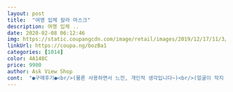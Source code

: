 ```yaml
---
layout: post 
title:  "여명 입체 칼라 마스크" 
description: 여명 입체 ..
date: 2020-02-08 06:12:46 
img: https://static.coupangcdn.com/image/retail/images/2019/12/17/11/3/811c24c6-e170-43cd-93d6-f31359caa4e6.jpg 
linkUrl: https://coupa.ng/bozBa1 
categories: [1014] 
color: 4A148C 
price: 9900 
author: Ask View Shop 
cont:  "●구매후기●<br/>(물론 사용하면서 느낀, 개인적 생각입니다~)<br/>(얼굴이 작지 않아서 그런가... <br/>)<br/>5개 모두 확인해봤고,<br/>5개라 빨아서 돌려쓰기 편해요.<br/><br/>고민하다가 샀는데 얼굴은 작은편이라<br/>광대부터 턱끝까지 착! 붙어요<br/>그래서 여러개 더 살까 싶어서<br/>그래서 저는<br/>그래서, 사용 후 바로바로 자주만 빨면,<br/>그리고 수분 통과하는 것... <br/><br/>그만큼 숨쉬는게 불편해지고, 천이 들썩 거리게 됩니다.<br/><br/>꼭 확인후 구매하세요... <br/><br/>남편도 이건 너무 답답하다고 안 쓰겠다고 하네요.<br/><br/>다른 마스크들은... <br/>.<br/><br/>다른 마스크들하고 빨면서 테스트 해봤는데,<br/>다른 사람에게도 테스트 해봤는데, 그런 것 같다고 신기해했습니다.<br/><br/>다만 콧등의 양옆으로 공간이 살짝 떠서<br/>다시 주문 하려고보니 품절이군요 ㅎㅎㅎㅎ^^;<br/>단면으로 보면.<br/>.<br/> 별 차이 없는 것 같은데... <br/>;;<br/>대화할때 직접적으로 튀는 비말 차단으로는 좋은 것 같구요.<br/><br/>또 어떤 건, 끼우는 필터.<br/>.<br/> 넣고 쓰려고 안감 덧대어놓고, 필터 기다리고 있구요,<br/>마스크 위 아래 느낌이 약간 다른느낌이 나요~<br/>봉재 마무리 있는 부분이 아래겠지?! 하고 아래로 가게 써보면<br/>봉재마무리 부분이 위로 가게 해서 써보면,<br/>숨쉬기 불편하다는 글을 봤는데~ 저는 너무 편해요.<br/><br/>숨이 잘 안쉬어져요ㅠㅠ 숨쉴때 천까지 같이 코로 들이마시고.<br/>.<br/><br/>아참!!<br/>안경류 썼을 때, 김이 좀 서립니다.<br/><br/>약간 코가 눌리는 느낌이 있어서 불편한데.<br/>.<br/><br/>얇은 방수재질이라던 신소재 마스크들보다... <br/><br/>어떤 건, 필터마스크 위에 겹쳐서 쓰고요(필터마스크를 여러번 쓰려고요.<br/>.<br/>겉 오염방지)<br/>얼굴의 3분의2가 가려질정도로 큼지막하고 좋은데.<br/>.<br/><br/>얼굴이 작으신 분들에겐 좀 크고, 펄럭이지 않을까... <br/> (숨구멍이 없어져서?!) 싶기도 하고요.<br/>.<br/><br/>오히려 물 통과는 잘 안되는편이에요.<br/><br/>이 마스크만 써봤을 때,<br/>이 마스크의 천의 재질과 두께에는<br/>이 제품 쓸 때는<br/>이것도 제가 사자마자 품절 떳었다는ㅜㅜ<br/>이것만 쓰고 나갑니다.<br/><br/>일회용 거의다써서 면마스크 샀어요.<br/>.<br/><br/>저는 가격대비 만족 중입니다.<br/><br/>저는 형태가 고정이 되네요.<br/><br/>저도 웬만하면 잘 써보려고 했는데 산책 갔다가 진짜 답답해서 죽는<br/>저보다 얼굴이 길거나 크신 분들에겐, 턱에 딱 걸리는 부분이 좀 짧지 않을까 싶네요.<br/><br/>제 얼굴형과 사이즈에 딱 맞는듯요.<br/><br/>줄 알고 .<br/>.<br/> 그 담부턴 잘 안 쓰게 됩니다 ㅠㅠㅠㅠㅠㅠㅠ<br/>진작 면마스크 쓸껄  그랬어요.<br/>.<br/><br/>천이 들러붙지도 않고, 숨쉬기 편합니다.<br/><br/>철심을 양면 테이프로<br/>코와 턱쪽이 딱 걸리면서 당겨져서,<br/>코쪽 바이어스 아래쪽에 점착시켜서 써봤는데,<br/>코쪽에 살짝 뜨는공간으로 공기가 통해야하는가 봐요.<br/><br/>트임 공간이 좁혀지긴 하지만... <br/><br/>편하더라고요!?!<br/>하지만 흡수는 되구요~<br/>한번쓰고, 들어오자마자 바로 세탁물에 담궈버립니다.<br/><br/>혹시나... <br/> 참고해보세요~<br/>(물론 사용하면서 느낀, 개인적 생각입니다~)<br/>(얼굴이 작지 않아서 그런가... <br/>)<br/>5개 모두 확인해봤고,<br/>5개라 빨아서 돌려쓰기 편해요.<br/><br/>고민하다가 샀는데 얼굴은 작은편이라<br/>광대부터 턱끝까지 착! 붙어요<br/>그래서 여러개 더 살까 싶어서<br/>그래서 저는<br/>그래서, 사용 후 바로바로 자주만 빨면,<br/>그리고 수분 통과하는 것... <br/><br/>그만큼 숨쉬는게 불편해지고, 천이 들썩 거리게 됩니다.<br/><br/>꼭 확인후 구매하세요... <br/><br/>남편도 이건 너무 답답하다고 안 쓰겠다고 하네요.<br/><br/>다른 마스크들은... <br/>.<br/><br/>다른 마스크들하고 빨면서 테스트 해봤는데,<br/>다른 사람에게도 테스트 해봤는데, 그런 것 같다고 신기해했습니다.<br/><br/>다만 콧등의 양옆으로 공간이 살짝 떠서<br/>다시 주문 하려고보니 품절이군요 ㅎㅎㅎㅎ^^;<br/>단면으로 보면.<br/>.<br/> 별 차이 없는 것 같은데... <br/>;;<br/>대화할때 직접적으로 튀는 비말 차단으로는 좋은 것 같구요.<br/><br/>또 어떤 건, 끼우는 필터.<br/>.<br/> 넣고 쓰려고 안감 덧대어놓고, 필터 기다리고 있구요,<br/>마스크 위 아래 느낌이 약간 다른느낌이 나요~<br/>봉재 마무리 있는 부분이 아래겠지?! 하고 아래로 가게 써보면<br/>봉재마무리 부분이 위로 가게 해서 써보면,<br/>숨쉬기 불편하다는 글을 봤는데~ 저는 너무 편해요.<br/><br/>숨이 잘 안쉬어져요ㅠㅠ 숨쉴때 천까지 같이 코로 들이마시고.<br/>.<br/><br/>아참!!<br/>안경류 썼을 때, 김이 좀 서립니다.<br/><br/>약간 코가 눌리는 느낌이 있어서 불편한데.<br/>.<br/><br/>얇은 방수재질이라던 신소재 마스크들보다... <br/><br/>어떤 건, 필터마스크 위에 겹쳐서 쓰고요(필터마스크를 여러번 쓰려고요.<br/>.<br/>겉 오염방지)<br/>얼굴의 3분의2가 가려질정도로 큼지막하고 좋은데.<br/>.<br/><br/>얼굴이 작으신 분들에겐 좀 크고, 펄럭이지 않을까... <br/> (숨구멍이 없어져서?!) 싶기도 하고요.<br/>.<br/><br/>오히려 물 통과는 잘 안되는편이에요.<br/><br/>이 마스크만 써봤을 때,<br/>이 마스크의 천의 재질과 두께에는<br/>이 제품 쓸 때는<br/>이것도 제가 사자마자 품절 떳었다는ㅜㅜ<br/>이것만 쓰고 나갑니다.<br/><br/>일회용 거의다써서 면마스크 샀어요.<br/>.<br/><br/>저는 가격대비 만족 중입니다.<br/><br/>저는 형태가 고정이 되네요.<br/><br/>저도 웬만하면 잘 써보려고 했는데 산책 갔다가 진짜 답답해서 죽는<br/>저보다 얼굴이 길거나 크신 분들에겐, 턱에 딱 걸리는 부분이 좀 짧지 않을까 싶네요.<br/><br/>제 얼굴형과 사이즈에 딱 맞는듯요.<br/><br/>줄 알고 .<br/>.<br/> 그 담부턴 잘 안 쓰게 됩니다 ㅠㅠㅠㅠㅠㅠㅠ<br/>진작 면마스크 쓸껄  그랬어요.<br/>.<br/><br/>천이 들러붙지도 않고, 숨쉬기 편합니다.<br/><br/>철심을 양면 테이프로<br/>코와 턱쪽이 딱 걸리면서 당겨져서,<br/>코쪽 바이어스 아래쪽에 점착시켜서 써봤는데,<br/>코쪽에 살짝 뜨는공간으로 공기가 통해야하는가 봐요.<br/><br/>트임 공간이 좁혀지긴 하지만... <br/><br/>편하더라고요!?!<br/>하지만 흡수는 되구요~<br/>한번쓰고, 들어오자마자 바로 세탁물에 담궈버립니다.<br/><br/>혹시나... <br/> 참고해보세요~<br/>" 
---
```

